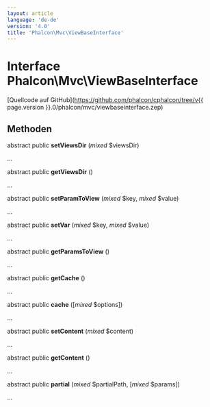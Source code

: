 ```yaml
---
layout: article
language: 'de-de'
version: '4.0'
title: 'Phalcon\Mvc\ViewBaseInterface'
---
```

# Interface **Phalcon\Mvc\ViewBaseInterface**

[Quellcode auf GitHub](https://github.com/phalcon/cphalcon/tree/v{{ page.version }}.0/phalcon/mvc/viewbaseinterface.zep)

## Methoden

abstract public **setViewsDir** (*mixed* $viewsDir)

...

abstract public **getViewsDir** ()

...

abstract public **setParamToView** (*mixed* $key, *mixed* $value)

...

abstract public **setVar** (*mixed* $key, *mixed* $value)

...

abstract public **getParamsToView** ()

...

abstract public **getCache** ()

...

abstract public **cache** ([*mixed* $options])

...

abstract public **setContent** (*mixed* $content)

...

abstract public **getContent** ()

...

abstract public **partial** (*mixed* $partialPath, [*mixed* $params])

...